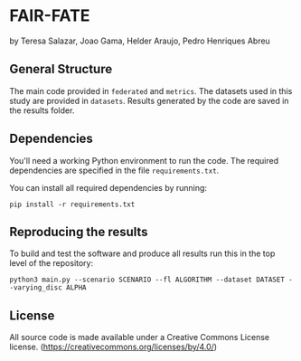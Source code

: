 # FAIR-FATE

by
Teresa Salazar,
Joao Gama,
Helder Araujo,
Pedro Henriques Abreu

## General Structure

The main code provided in `federated` and `metrics`.
The datasets used in this study are provided in `datasets`.
Results generated by the code are saved in the results folder.

## Dependencies

You'll need a working Python environment to run the code.
The required dependencies are specified in the file `requirements.txt`.

You can install all required dependencies by running:

    pip install -r requirements.txt

## Reproducing the results

To build and test the software and produce all results run this in the top level of the repository:

    python3 main.py --scenario SCENARIO --fl ALGORITHM --dataset DATASET --varying_disc ALPHA

## License

All source code is made available under a Creative Commons License license. (https://creativecommons.org/licenses/by/4.0/)
